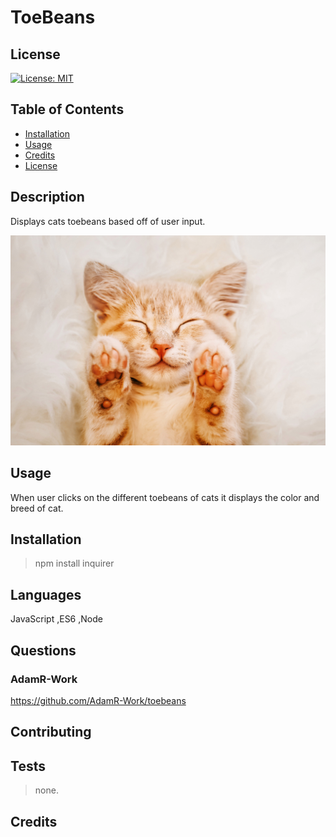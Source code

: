 # ToeBeans

## License

[![License: MIT](https://img.shields.io/badge/License-MIT-red.svg)](https://opensource.org/licenses/MIT)

## Table of Contents

 * [Installation](#installation)
 * [Usage](#usage)
 * [Credits](#credits)
 * [License](#license)
 
## Description

Displays cats toebeans based off of user input.

<img src="demo.jpg">

## Usage

When user clicks on the different toebeans of cats it displays the color and breed of cat.

## Installation

>npm install inquirer

## Languages

JavaScript ,ES6 ,Node 

## Questions

### AdamR-Work

https://github.com/AdamR-Work/toebeans

## Contributing



## Tests

>none.

## Credits

